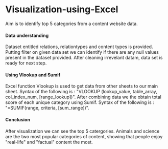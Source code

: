 # Visualization-using-Excel
Aim is to identify top 5 categories from a content website data.

#### Data understanding 
Dataset entitled relations, relationtypes and content types is provided. Putting filter on given data set we can identify if there are any null values present in the dataset provided. After cleaning irrevelant datam, data set is ready for next step.
#### Using Vlookup and Sumif
Excel function Vlookup is used to get data from other sheets to our main sheet.
Syntax of the following is : "VLOOKUP (lookup_value, table_array, col_index_num, [range_lookup])". 
After combining data we the obtain total score of each unique category using Sumif.
Syntax of the following is : "=SUMIF(range, criteria, [sum_range])".
#### Conclusion
After visualization we can see the top 5 catergories. Animals and science are the two most popular categories of content, showing that people enjoy "real-life" and "factual" content the most. 



